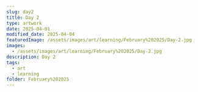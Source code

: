 ```yaml
---
slug: day2
title: Day 2
type: artwork
date: 2025-04-01
modified_date: 2025-04-04
featuredImage: /assets/images/art/learning/February%202025/Day-2.jpg
images:
  - /assets/images/art/learning/February%202025/Day-2.jpg
description: Day 2
tags:
  - art
  - learning
folder: February%202025
---
```

